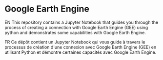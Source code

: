 # Google Earth Engine

EN
This repository contains a Jupyter Notebook that guides you through the process of creating a connection with Google Earth Engine (GEE) using python and demonstrates some capabilities with Google Earth Engine.

FR
Ce dépôt contient un Jupyter Notebook qui vous guide à travers le processus de création d'une connexion avec Google Earth Engine (GEE) en utilisant Python et démontre certaines capacités avec Google Earth Engine.